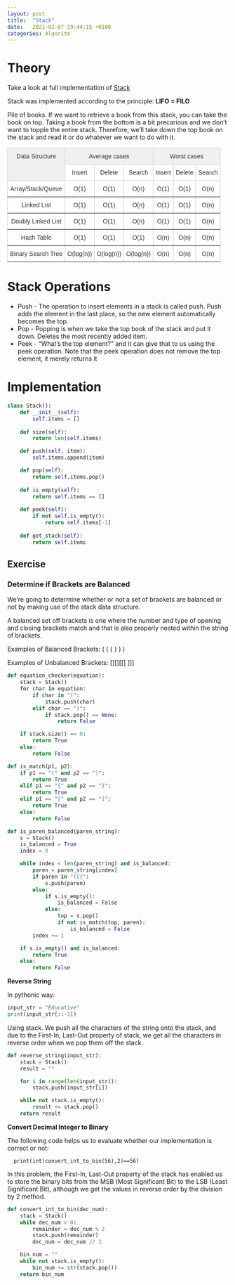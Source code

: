```yaml
---
layout: post
title:  "Stack"
date:   2021-02-07 19:44:15 +0100
categories: Algoritm
---
```

# Theory

Take a look at full implementation of [Stack](https://github.com/michal0janczyk/interview_preparation/blob/master/Coding%20Challenges/Educative/Data%20Structures%20and%20Algorithms%20in%20Python/stack/stack.py)

Stack was implemented according to the principle: **LIFO = FILO**

Pile of books. If we want to retrieve a book from this stack, you can take the book on top. Taking a book from the bottom is a bit precarious and we don’t want to topple the entire stack. Therefore, we’ll take down the top book on the stack and read it or do whatever we want to do with it.

<style type="text/css">
.tg  {border-collapse:collapse;border-color:#ccc;border-spacing:0;}
.tg td{background-color:#fff;border-color:#ccc;border-style:solid;border-width:1px;color:#333;
  font-family:Arial, sans-serif;font-size:14px;overflow:hidden;padding:10px 5px;word-break:normal;}
.tg th{background-color:#f0f0f0;border-color:#ccc;border-style:solid;border-width:1px;color:#333;
  font-family:Arial, sans-serif;font-size:14px;font-weight:normal;overflow:hidden;padding:10px 5px;word-break:normal;}
.tg .tg-c3ow{border-color:inherit;text-align:center;vertical-align:top}
</style>
<table class="tg">
<thead>
  <tr>
    <th class="tg-c3ow" rowspan="2">Data Structure</th>
    <th class="tg-c3ow" colspan="3">Average cases</th>
    <th class="tg-c3ow" colspan="3">Worst cases</th>
  </tr>
  <tr>
    <td class="tg-c3ow">Insert</td>
    <td class="tg-c3ow">Delete</td>
    <td class="tg-c3ow">Search</td>
    <td class="tg-c3ow">Insert</td>
    <td class="tg-c3ow">Delete</td>
    <td class="tg-c3ow">Search</td>
  </tr>
</thead>
<tbody>
  <tr>
    <td class="tg-c3ow">Array/Stack/Queue</td>
    <td class="tg-c3ow">O(1)</td>
    <td class="tg-c3ow">O(1)</td>
    <td class="tg-c3ow">O(n)</td>
    <td class="tg-c3ow">O(1)</td>
    <td class="tg-c3ow">O(1)</td>
    <td class="tg-c3ow">O(n)</td>
  </tr>
  <tr>
    <td class="tg-c3ow">Linked List</td>
    <td class="tg-c3ow">O(1)</td>
    <td class="tg-c3ow">O(1)</td>
    <td class="tg-c3ow">O(n)</td>
    <td class="tg-c3ow">O(1)</td>
    <td class="tg-c3ow">O(1)</td>
    <td class="tg-c3ow">O(n)</td>
  </tr>
  <tr>
    <td class="tg-c3ow">Doubly Linked List</td>
    <td class="tg-c3ow">O(1)</td>
    <td class="tg-c3ow">O(1)</td>
    <td class="tg-c3ow">O(n)</td>
    <td class="tg-c3ow">O(1)</td>
    <td class="tg-c3ow">O(1)</td>
    <td class="tg-c3ow">O(n)</td>
  </tr>
  <tr>
    <td class="tg-c3ow">Hash Table</td>
    <td class="tg-c3ow">O(1)</td>
    <td class="tg-c3ow">O(1)</td>
    <td class="tg-c3ow">O(1)</td>
    <td class="tg-c3ow">O(n)</td>
    <td class="tg-c3ow">O(n)</td>
    <td class="tg-c3ow">O(n)</td>
  </tr>
  <tr>
    <td class="tg-c3ow">Binary Search Tree</td>
    <td class="tg-c3ow">O(log(n))</td>
    <td class="tg-c3ow">O(log(n))</td>
    <td class="tg-c3ow">O(log(n))</td>
    <td class="tg-c3ow">O(n)</td>
    <td class="tg-c3ow">O(n)</td>
    <td class="tg-c3ow">O(n)</td>
  </tr>
</tbody>
</table>

# Stack Operations

- Push - The operation to insert elements in a stack is called push. Push adds the element in the last place, so the new element automatically becomes the top.
- Pop - Popping is when we take the top book of the stack and put it down. Deletes the most recently added item.
- Peek - “What’s the top element?” and it can give that to us using the peek operation. Note that the peek operation does not remove the top element, it merely returns it

# Implementation

```python
class Stack():
    def __init__(self):
        self.items = []
		
	def size(self):
        return len(self.items)

    def push(self, item):
        self.items.append(item)				

    def pop(self):
        return self.items.pop()
    
    def is_empty(self):
        return self.items == []
    
    def peek(self):
        if not self.is_empty():
            return self.items[-1]
        
    def get_stack(self):
        return self.items
```

## Exercise

### Determine if Brackets are Balanced

We’re going to determine whether or not a set of brackets are balanced or not by making use of the stack data structure.

A balanced set off brackets is one where the number and type of opening and closing brackets match and that is also properly nested within the string of brackets.

Examples of Balanced Brackets: ( ( { } ) )

Examples of Unbalanced Brackets: [][][[] ]]]

```python
def equation_checker(equation):
    stack = Stack()
    for char in equation:
        if char in "(":
            stack.push(char)
        elif char == ")":
            if stack.pop() == None:
                return False

    if stack.size() == 0:
        return True
    else:
        return False
```

```python
def is_match(p1, p2):
    if p1 == "(" and p2 == ")":
        return True
    elif p1 == "{" and p2 == "}":
        return True
    elif p1 == "[" and p2 == "]":
        return True
    else:
        return False

def is_paren_balanced(paren_string):
    s = Stack()
    is_balanced = True
    index = 0

    while index < len(paren_string) and is_balanced:
        paren = paren_string[index]
        if paren in "([{":
            s.push(paren)
        else:
            if s.is_empty():
                is_balanced = False
            else:
                top = s.pop()
                if not is_match(top, paren):
                    is_balanced = False
        index += 1

    if s.is_empty() and is_balanced:
        return True
    else:
        return False
```

**Reverse String**

In pythonic way:

```python
input_str = "Educative"
print(input_str[::-1])
```

Using stack. We push all the characters of the string onto the stack, and due to the First-In, Last-Out property of stack, we get all the characters in reverse order when we pop them off the stack.

```python
def reverse_string(input_str):
    stack = Stack()
    result = ""

    for i in range(len(input_str)):
        stack.push(input_str[i])

    while not stack.is_empty():
        result += stack.pop()
    return result
```

**Convert Decimal Integer to Binary**

The following code helps us to evaluate whether our implementation is correct or not:

```
  print(int(convert_int_to_bin(56),2)==56)
```

In this problem, the First-In, Last-Out property of the stack has enabled us to store the binary bits from the MSB (Most Significant Bit) to the LSB (Least Significant Bit), although we get the values in reverse order by the division by 2 method.

```python
def convert_int_to_bin(dec_num):
    stack = Stack()
    while dec_num > 0:
        remainder = dec_num % 2
        stack.push(remainder)
        dec_num = dec_num // 2

    bin_num = ""
    while not stack.is_empty():
        bin_num += str(stack.pop())
    return bin_num
```
